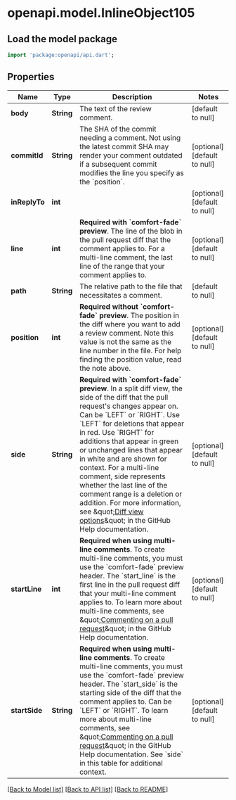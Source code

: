 # openapi.model.InlineObject105

## Load the model package
```dart
import 'package:openapi/api.dart';
```

## Properties
Name | Type | Description | Notes
------------ | ------------- | ------------- | -------------
**body** | **String** | The text of the review comment. | [default to null]
**commitId** | **String** | The SHA of the commit needing a comment. Not using the latest commit SHA may render your comment outdated if a subsequent commit modifies the line you specify as the &#x60;position&#x60;. | [optional] [default to null]
**inReplyTo** | **int** |  | [optional] [default to null]
**line** | **int** | **Required with &#x60;comfort-fade&#x60; preview**. The line of the blob in the pull request diff that the comment applies to. For a multi-line comment, the last line of the range that your comment applies to. | [optional] [default to null]
**path** | **String** | The relative path to the file that necessitates a comment. | [default to null]
**position** | **int** | **Required without &#x60;comfort-fade&#x60; preview**. The position in the diff where you want to add a review comment. Note this value is not the same as the line number in the file. For help finding the position value, read the note above. | [optional] [default to null]
**side** | **String** | **Required with &#x60;comfort-fade&#x60; preview**. In a split diff view, the side of the diff that the pull request&#39;s changes appear on. Can be &#x60;LEFT&#x60; or &#x60;RIGHT&#x60;. Use &#x60;LEFT&#x60; for deletions that appear in red. Use &#x60;RIGHT&#x60; for additions that appear in green or unchanged lines that appear in white and are shown for context. For a multi-line comment, side represents whether the last line of the comment range is a deletion or addition. For more information, see \&quot;[Diff view options](https://help.github.com/en/articles/about-comparing-branches-in-pull-requests#diff-view-options)\&quot; in the GitHub Help documentation. | [optional] [default to null]
**startLine** | **int** | **Required when using multi-line comments**. To create multi-line comments, you must use the &#x60;comfort-fade&#x60; preview header. The &#x60;start_line&#x60; is the first line in the pull request diff that your multi-line comment applies to. To learn more about multi-line comments, see \&quot;[Commenting on a pull request](https://help.github.com/en/articles/commenting-on-a-pull-request#adding-line-comments-to-a-pull-request)\&quot; in the GitHub Help documentation. | [optional] [default to null]
**startSide** | **String** | **Required when using multi-line comments**. To create multi-line comments, you must use the &#x60;comfort-fade&#x60; preview header. The &#x60;start_side&#x60; is the starting side of the diff that the comment applies to. Can be &#x60;LEFT&#x60; or &#x60;RIGHT&#x60;. To learn more about multi-line comments, see \&quot;[Commenting on a pull request](https://help.github.com/en/articles/commenting-on-a-pull-request#adding-line-comments-to-a-pull-request)\&quot; in the GitHub Help documentation. See &#x60;side&#x60; in this table for additional context. | [optional] [default to null]

[[Back to Model list]](../README.md#documentation-for-models) [[Back to API list]](../README.md#documentation-for-api-endpoints) [[Back to README]](../README.md)


